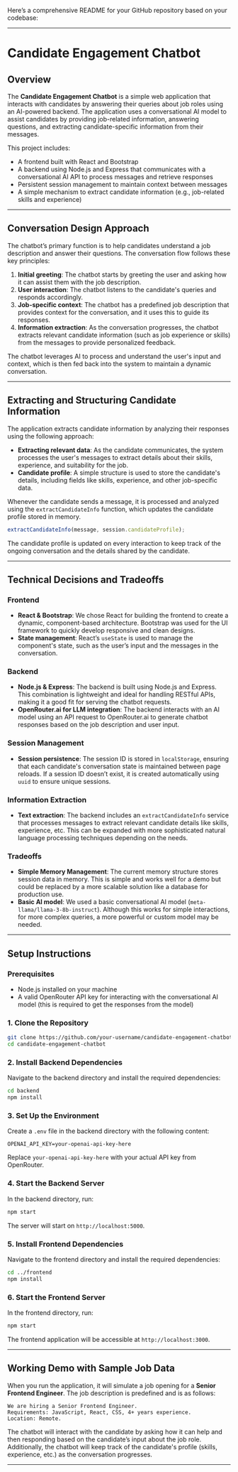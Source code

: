 Here’s a comprehensive README for your GitHub repository based on your codebase:

---

# Candidate Engagement Chatbot

## Overview

The **Candidate Engagement Chatbot** is a simple web application that interacts with candidates by answering their queries about job roles using an AI-powered backend. The application uses a conversational AI model to assist candidates by providing job-related information, answering questions, and extracting candidate-specific information from their messages.

This project includes:
- A frontend built with React and Bootstrap
- A backend using Node.js and Express that communicates with a conversational AI API to process messages and retrieve responses
- Persistent session management to maintain context between messages
- A simple mechanism to extract candidate information (e.g., job-related skills and experience)

---

## Conversation Design Approach

The chatbot’s primary function is to help candidates understand a job description and answer their questions. The conversation flow follows these key principles:

1. **Initial greeting**: The chatbot starts by greeting the user and asking how it can assist them with the job description.
2. **User interaction**: The chatbot listens to the candidate's queries and responds accordingly.
3. **Job-specific context**: The chatbot has a predefined job description that provides context for the conversation, and it uses this to guide its responses.
4. **Information extraction**: As the conversation progresses, the chatbot extracts relevant candidate information (such as job experience or skills) from the messages to provide personalized feedback.

The chatbot leverages AI to process and understand the user's input and context, which is then fed back into the system to maintain a dynamic conversation.

---

## Extracting and Structuring Candidate Information

The application extracts candidate information by analyzing their responses using the following approach:

- **Extracting relevant data**: As the candidate communicates, the system processes the user's messages to extract details about their skills, experience, and suitability for the job.
- **Candidate profile**: A simple structure is used to store the candidate's details, including fields like skills, experience, and other job-specific data.
  
Whenever the candidate sends a message, it is processed and analyzed using the `extractCandidateInfo` function, which updates the candidate profile stored in memory.

```js
extractCandidateInfo(message, session.candidateProfile);
```

The candidate profile is updated on every interaction to keep track of the ongoing conversation and the details shared by the candidate.

---

## Technical Decisions and Tradeoffs

### Frontend
- **React & Bootstrap**: We chose React for building the frontend to create a dynamic, component-based architecture. Bootstrap was used for the UI framework to quickly develop responsive and clean designs.
- **State management**: React’s `useState` is used to manage the component's state, such as the user’s input and the messages in the conversation.

### Backend
- **Node.js & Express**: The backend is built using Node.js and Express. This combination is lightweight and ideal for handling RESTful APIs, making it a good fit for serving the chatbot requests.
- **OpenRouter.ai for LLM integration**: The backend interacts with an AI model using an API request to OpenRouter.ai to generate chatbot responses based on the job description and user input.
  
### Session Management
- **Session persistence**: The session ID is stored in `localStorage`, ensuring that each candidate's conversation state is maintained between page reloads. If a session ID doesn’t exist, it is created automatically using `uuid` to ensure unique sessions.

### Information Extraction
- **Text extraction**: The backend includes an `extractCandidateInfo` service that processes messages to extract relevant candidate details like skills, experience, etc. This can be expanded with more sophisticated natural language processing techniques depending on the needs.

### Tradeoffs
- **Simple Memory Management**: The current memory structure stores session data in memory. This is simple and works well for a demo but could be replaced by a more scalable solution like a database for production use.
- **Basic AI model**: We used a basic conversational AI model (`meta-llama/llama-3-8b-instruct`). Although this works for simple interactions, for more complex queries, a more powerful or custom model may be needed.

---

## Setup Instructions

### Prerequisites

- Node.js installed on your machine
- A valid OpenRouter API key for interacting with the conversational AI model (this is required to get the responses from the model)

### 1. Clone the Repository

```bash
git clone https://github.com/your-username/candidate-engagement-chatbot.git
cd candidate-engagement-chatbot
```

### 2. Install Backend Dependencies

Navigate to the backend directory and install the required dependencies:

```bash
cd backend
npm install
```

### 3. Set Up the Environment

Create a `.env` file in the backend directory with the following content:

```env
OPENAI_API_KEY=your-openai-api-key-here
```

Replace `your-openai-api-key-here` with your actual API key from OpenRouter.

### 4. Start the Backend Server

In the backend directory, run:

```bash
npm start
```

The server will start on `http://localhost:5000`.

### 5. Install Frontend Dependencies

Navigate to the frontend directory and install the required dependencies:

```bash
cd ../frontend
npm install
```

### 6. Start the Frontend Server

In the frontend directory, run:

```bash
npm start
```

The frontend application will be accessible at `http://localhost:3000`.

---

## Working Demo with Sample Job Data

When you run the application, it will simulate a job opening for a **Senior Frontend Engineer**. The job description is predefined and is as follows:

```
We are hiring a Senior Frontend Engineer.
Requirements: JavaScript, React, CSS, 4+ years experience.
Location: Remote.
```

The chatbot will interact with the candidate by asking how it can help and then responding based on the candidate’s input about the job role. Additionally, the chatbot will keep track of the candidate's profile (skills, experience, etc.) as the conversation progresses.

---